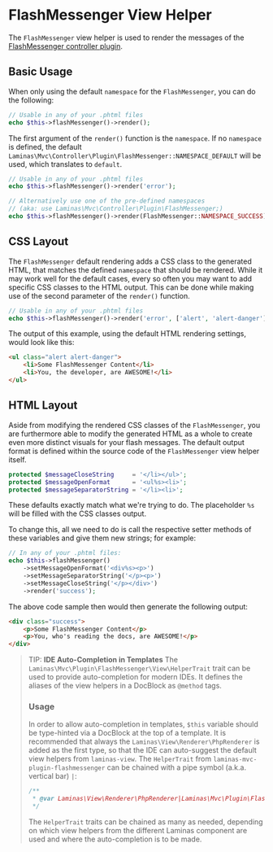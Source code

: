 # FlashMessenger View Helper

The `FlashMessenger` view helper is used to render the messages of the [FlashMessenger controller plugin](controller-plugin.md).

## Basic Usage

When only using the default `namespace` for the `FlashMessenger`, you can do the
following:

```php
// Usable in any of your .phtml files
echo $this->flashMessenger()->render();
```

The first argument of the `render()` function is the `namespace`. If no
`namespace` is defined, the default
`Laminas\Mvc\Controller\Plugin\FlashMessenger::NAMESPACE_DEFAULT` will be used,
which translates to `default`.

```php
// Usable in any of your .phtml files
echo $this->flashMessenger()->render('error');

// Alternatively use one of the pre-defined namespaces
// (aka: use Laminas\Mvc\Controller\Plugin\FlashMessenger;)
echo $this->flashMessenger()->render(FlashMessenger::NAMESPACE_SUCCESS);
```

## CSS Layout

The `FlashMessenger` default rendering adds a CSS class to the generated HTML,
that matches the defined `namespace` that should be rendered. While it may work
well for the default cases, every so often you may want to add specific CSS
classes to the HTML output. This can be done while making use of the second
parameter of the `render()` function.

```php
// Usable in any of your .phtml files
echo $this->flashMessenger()->render('error', ['alert', 'alert-danger']);
```

The output of this example, using the default HTML rendering settings, would
look like this:

```html
<ul class="alert alert-danger">
    <li>Some FlashMessenger Content</li>
    <li>You, the developer, are AWESOME!</li>
</ul>
```

## HTML Layout

Aside from modifying the rendered CSS classes of the `FlashMessenger`, you are
furthermore able to modify the generated HTML as a whole to create even more
distinct visuals for your flash messages. The default output format is defined
within the source code of the `FlashMessenger` view helper itself.

```php
protected $messageCloseString     = '</li></ul>';
protected $messageOpenFormat      = '<ul%s><li>';
protected $messageSeparatorString = '</li><li>';
```

These defaults exactly match what we're trying to do. The placeholder `%s` will
be filled with the CSS classes output.

To change this, all we need to do is call the respective setter methods of these
variables and give them new strings; for example:

```php
// In any of your .phtml files:
echo $this->flashMessenger()
    ->setMessageOpenFormat('<div%s><p>')
    ->setMessageSeparatorString('</p><p>')
    ->setMessageCloseString('</p></div>')
    ->render('success');
```

The above code sample then would then generate the following output:

```html
<div class="success">
    <p>Some FlashMessenger Content</p>
    <p>You, who's reading the docs, are AWESOME!</p>
</div>
```

<!-- markdownlint-disable MD001 -->
> TIP: **IDE Auto-Completion in Templates**
> The `Laminas\Mvc\Plugin\FlashMessenger\View\HelperTrait` trait can be used to provide auto-completion for modern IDEs. It defines the aliases of the view helpers in a DocBlock as `@method` tags.
>
> ### Usage
>
> In order to allow auto-completion in templates, `$this` variable should be type-hinted via a DocBlock at the top of a template.
> It is recommended that always the `Laminas\View\Renderer\PhpRenderer` is added as the first type, so that the IDE can auto-suggest the default view helpers from `laminas-view`.
> The `HelperTrait` from `laminas-mvc-plugin-flashmessenger` can be chained with a pipe symbol (a.k.a. vertical bar) `|`:
>
> ```php
> /**
>  * @var Laminas\View\Renderer\PhpRenderer|Laminas\Mvc\Plugin\FlashMessenger\View\HelperTrait $this
>  */
> ```
>
> The `HelperTrait` traits can be chained as many as needed, depending on which view helpers from the different Laminas component are used and where the auto-completion is to be made.
<!-- markdownlint-restore -->
